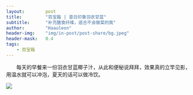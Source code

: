 ```yaml
---
layout:        post
title:         "百宝箱 | 昔日印象羽衣甘蓝"
subtitle:      "补充膳食纤维，适合不会做菜的我"
author:        "Haauleon"
header-img:    "img/in-post/post-share/bg.jpeg"
header-mask:   0.4
tags:
    - 百宝箱
---
```


&emsp;&emsp;每天的早餐来一份羽衣甘蓝椰子汁，从此和便秘说拜拜，效果真的立竿见影，用温水就可以冲泡，夏天的话可以做冷饮。    

![](http://t15.baidu.com/it/u=1373452567,3060655267&fm=224&app=112&f=JPEG)